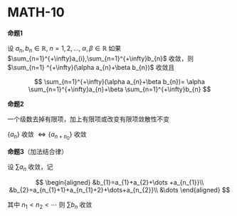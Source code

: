 # MATH-10

**命题1**

设 $a_{n},b_{n}\in \mathbb{R}, \; n=1,2,\dots, \; \alpha,\beta \in \mathbb{R}$ 如果 $\sum_{n=1}^{+\infty}a_{i},\sum_{n=1}^{+\infty}b_{n}$ 收敛，则 $\sum_{n=1} ^{+\infty}(\alpha a_{n}+\beta b_{n})$ 收敛且

$$
\sum_{n=1}^{+\infty}(\alpha a_{n}+\beta b_{n})= \alpha \sum_{n=1}^{+\infty}a_{n}+\beta \sum_{n=1}^{+\infty}b_{n}
$$

**命题2**

一个级数去掉有限项，加上有限项或改变有限项敛散性不变

$\{ a_{n} \}$ 收敛 $\iff \{ a_{n+n_{0}} \}$ 收敛

**命题3**（加法结合律）

设 $\sum a_{n}$ 收敛，记

$$
\begin{aligned}
&b_{1}=a_{1}+a_{2}+\dots +a_{n_{1}}\\
&b_{2}=a_{n_{1}+1}+a_{n_{1}+2}+\dots+a_{n_{2}}\\
&\dots
\end{aligned}
$$

其中 $n_{1}<n_{2}<\cdots$ 则 $\sum b_{n}$ 收敛

